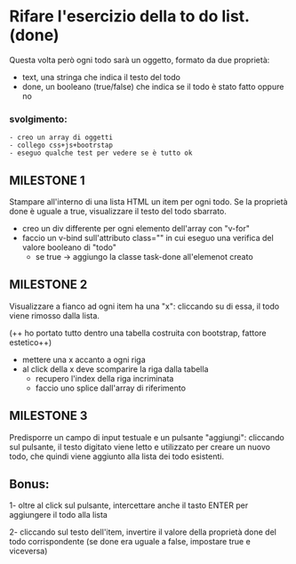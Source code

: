 # Rifare l'esercizio della to do list. (done)

Questa volta però ogni todo sarà un oggetto, formato da due proprietà:

- text, una stringa che indica il testo del todo
- done, un booleano (true/false) che indica se il todo è stato fatto oppure no

### svolgimento:

    - creo un array di oggetti
    - collego css+js+bootrstap
    - eseguo qualche test per vedere se è tutto ok

## MILESTONE 1

Stampare all'interno di una lista HTML un item per ogni todo.
Se la proprietà done è uguale a true, visualizzare il testo del todo sbarrato.

- creo un div differente per ogni elemento dell'array con "v-for"
- faccio un v-bind sull'attributo class="" in cui eseguo una verifica del valore booleano di "todo"
  - se true -> aggiungo la classe task-done all'elemenot creato

## MILESTONE 2

Visualizzare a fianco ad ogni item ha una "x": cliccando su di essa, il todo viene rimosso dalla lista.

(++ ho portato tutto dentro una tabella costruita con bootstrap, fattore estetico++)

- mettere una x accanto a ogni riga
- al click della x deve scomparire la riga dalla tabella
  - recupero l'index della riga incriminata
  - faccio uno splice dall'array di riferimento

## MILESTONE 3

Predisporre un campo di input testuale e un pulsante "aggiungi": cliccando sul pulsante, il testo digitato viene letto e utilizzato per creare un nuovo todo, che quindi viene aggiunto alla lista dei todo esistenti.

## Bonus:

1- oltre al click sul pulsante, intercettare anche il tasto ENTER per aggiungere il todo alla lista

2- cliccando sul testo dell'item, invertire il valore della proprietà done del todo corrispondente (se done era uguale a false, impostare true e viceversa)
